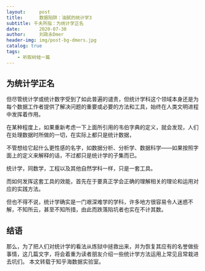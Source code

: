 ```yaml
---
layout:     post
title:      数据陷阱：油腻的统计学3
subtitle: 千夫所指：为统计学正名
date:       2020-07-30
author:     刘政永Dmer
header-img: img/post-bg-dmers.jpg
catalog: true
tags:
    - 听取树蛙一篇
---
```

## 为统计学正名

但尽管统计学或统计数字受到了如此普遍的谴责，但统计学科这个领域本身还是为每个数据工作者提供了解决问题的重要或必要的方法和工具，始终在人类文明进程中发挥着作用。

在某种程度上，如果重新考虑一下上面所引用的韦伯字典的定义，就会发现，人们在处理数据时所做的一切，在实际上都只是统计数据，

不管想给它起什么更性感的名字，如数据分析、分析学、数据科学——如果按照字面上的定义来解释的话，不过都只是统计学的子集而已。

统计学，同数学，工程以及其他自然学科一样，只是一套工具。

而如何发挥这套工具的效能，首先在于要真正学会正确的理解相关的理论和运用对应的实践方法。

但也不得不说，统计学确实是一门艰深难学的学科，许多地方很容易令人迷惑不解，不知所云，甚至不知所措，由此而跌落陷坑者也实在不计其数。

## 结语

那么，为了把人们对统计学的看法从炼狱中拯救出来，并为恢复其应有的名誉做些事情，这几篇文字，将会着重为读者朋友介绍一些统计学方法运用上常见且常栽进去坑们。
本文转载于知乎海数据实验室。
